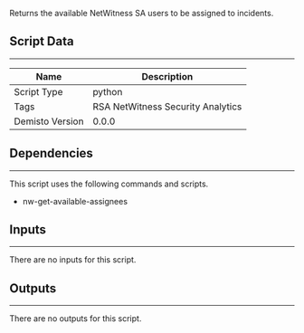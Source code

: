 Returns the available NetWitness SA users to be assigned to incidents.

## Script Data
---

| **Name** | **Description** |
| --- | --- |
| Script Type | python |
| Tags | RSA NetWitness Security Analytics |
| Demisto Version | 0.0.0 |

## Dependencies
---
This script uses the following commands and scripts.
* nw-get-available-assignees

## Inputs
---
There are no inputs for this script.

## Outputs
---
There are no outputs for this script.
